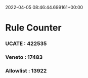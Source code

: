 2022-04-05 08:46:44.699161+00:00
# Rule Counter 
 ### UCATE : 422535

 ### Veneto : 17483

 ### Allowlist : 13922